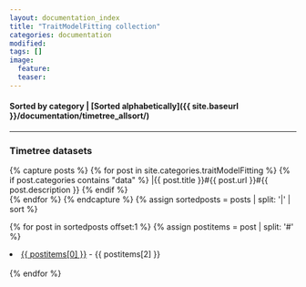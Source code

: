 ```yaml
---
layout: documentation_index
title: "TraitModelFitting collection"
categories: documentation
modified:
tags: []
image:
  feature:
  teaser:
---
```

#### Sorted by category | [Sorted alphabetically]({{ site.baseurl }}/documentation/timetree_allsort/)
---

### Timetree datasets

<div class="tiles">

{% capture posts %}
  {% for post in site.categories.traitModelFitting %}
    {% if post.categories contains "data" %}
      |{{ post.title }}#{{ post.url }}#{{ post.description }}
    {% endif %}  
  {% endfor %}
{% endcapture %}
{% assign sortedposts = posts | split: '|' | sort %}

{% for post in sortedposts offset:1 %}
  {% assign postitems = post | split: '#' %}
  <li><a href="{{ site.baseurl }}{{ postitems[1] }}">{{ postitems[0] }}</a> - {{ postitems[2] }}</li><br>
{% endfor %}
</div><!-- /.tiles -->
